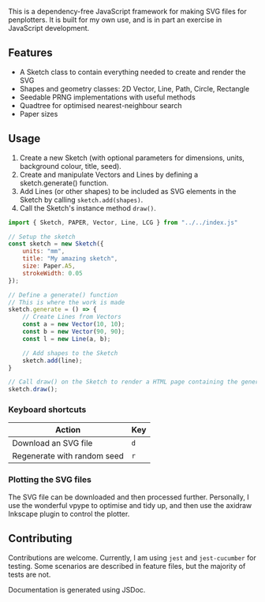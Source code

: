 This is a dependency-free JavaScript framework for making SVG files for penplotters.
It is built for my own use, and is in part an exercise in JavaScript development. 

## Features

- A Sketch class to contain everything needed to create and render the SVG
- Shapes and geometry classes: 2D Vector, Line, Path, Circle, Rectangle
- Seedable PRNG implementations with useful methods
- Quadtree for optimised nearest-neighbour search
- Paper sizes

## Usage

1. Create a new Sketch (with optional parameters for dimensions, units, background colour, title, seed).
2. Create and manipulate Vectors and Lines by defining a sketch.generate() function.
3. Add Lines (or other shapes) to be included as SVG elements in the Sketch by calling `sketch.add(shapes)`.
4. Call the Sketch's instance method `draw()`.

```js
import { Sketch, PAPER, Vector, Line, LCG } from "../../index.js"

// Setup the sketch
const sketch = new Sketch({
    units: "mm",
    title: "My amazing sketch",
    size: Paper.A5,
    strokeWidth: 0.05
});

// Define a generate() function
// This is where the work is made
sketch.generate = () => {
    // Create Lines from Vectors
    const a = new Vector(10, 10);
    const b = new Vector(90, 90);
    const l = new Line(a, b);

    // Add shapes to the Sketch
    sketch.add(line);
}

// Call draw() on the Sketch to render a HTML page containing the generated SVG document
sketch.draw();
```

### Keyboard shortcuts
| Action | Key |
|-|-|
|Download an SVG file|`d`|
|Regenerate with random seed|`r`|

### Plotting the SVG files

The SVG file can be downloaded and then processed further.
Personally, I use the wonderful vpype to optimise and tidy up,
and then use the axidraw Inkscape plugin to control the plotter.

## Contributing

Contributions are welcome. Currently, I am using `jest` and `jest-cucumber` for testing.
Some scenarios are described in feature files, but the majority of tests are not.

Documentation is generated using JSDoc.

